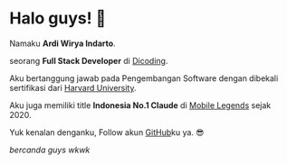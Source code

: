 # Halo guys! 👋 

Namaku **Ardi Wirya Indarto**.

seorang **Full Stack Developer** di [Dicoding](https://www.dicoding.com/).

Aku bertanggung jawab pada Pengembangan Software dengan dibekali sertifikasi dari [Harvard University](https://www.harvard.edu/).

Aku juga memiliki title **Indonesia No.1 Claude** di [Mobile Legends](https://m.mobilelegends.com/id) sejak 2020.

Yuk kenalan denganku, Follow akun [GitHub](https://github.com/ardiwirya)ku ya. 😎

_bercanda guys wkwk_
<!--
**ardiwirya/ardiwirya** is a ✨ _special_ ✨ repository because its `README.md` (this file) appears on your GitHub profile.

Here are some ideas to get you started:

- 🔭 I’m currently working on ...
- 🌱 I’m currently learning ...
- 👯 I’m looking to collaborate on ...
- 🤔 I’m looking for help with ...
- 💬 Ask me about ...
- 📫 How to reach me: ...
- 😄 Pronouns: ...
- ⚡ Fun fact: ...
-->
